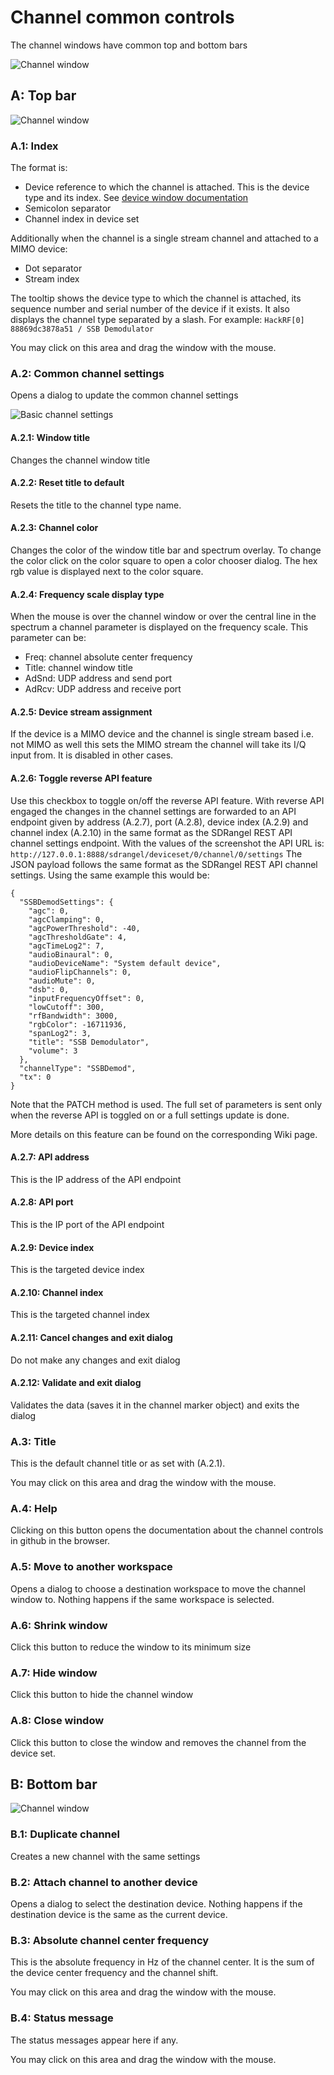 <h1>Channel common controls</h1>

The channel windows have common top and bottom bars

![Channel window](../../doc/img/ChannelWindow.png)

<h2>A: Top bar</h2>

![Channel window](../../doc/img/ChannelWindow_top.png)

<h3>A.1: Index</h3>

The format is:

  - Device reference to which the channel is attached. This is the device type and its index. See [device window documentation](../device/readme.md)
  - Semicolon separator
  - Channel index in device set

Additionally when the channel is a single stream channel and attached to a MIMO device:

  - Dot separator
  - Stream index

The tooltip shows the device type to which the channel is attached, its sequence number and serial number of the device if it exists. It also displays the channel type separated by a slash. For example: `HackRF[0] 88869dc3878a51 / SSB Demodulator`

You may click on this area and drag the window with the mouse.

<h3>A.2: Common channel settings</h3>

Opens a dialog to update the common channel settings

![Basic channel settings](../../doc/img/BasicChannelSettings.png)

<h4>A.2.1: Window title</h4>

Changes the channel window title

<h4>A.2.2: Reset title to default</h4>

Resets the title to the channel type name.

<h4>A.2.3: Channel color</h4>

Changes the color of the window title bar and spectrum overlay. To change the color click on the color square to open a color chooser dialog. The hex rgb value is displayed next to the color square.

<h4>A.2.4: Frequency scale display type</h4>

When the mouse is over the channel window or over the central line in the spectrum a channel parameter is displayed on the frequency scale. This parameter can be:

  - Freq: channel absolute center frequency
  - Title: channel window title
  - AdSnd: UDP address and send port
  - AdRcv: UDP address and receive port

<h4>A.2.5: Device stream assignment</h4>

If the device is a MIMO device and the channel is single stream based i.e. not MIMO as well this sets the MIMO stream the channel will take its I/Q input from. It is disabled in other cases.

<h4>A.2.6: Toggle reverse API feature</h4>

Use this checkbox to toggle on/off the reverse API feature. With reverse API engaged the changes in the channel settings are forwarded to an API endpoint given by address (A.2.7), port (A.2.8), device index (A.2.9) and channel index (A.2.10) in the same format as the SDRangel REST API channel settings endpoint. With the values of the screenshot the API URL is: `http://127.0.0.1:8888/sdrangel/deviceset/0/channel/0/settings` The JSON payload follows the same format as the SDRangel REST API channel settings. Using the same example this would be:

```
{
  "SSBDemodSettings": {
    "agc": 0,
    "agcClamping": 0,
    "agcPowerThreshold": -40,
    "agcThresholdGate": 4,
    "agcTimeLog2": 7,
    "audioBinaural": 0,
    "audioDeviceName": "System default device",
    "audioFlipChannels": 0,
    "audioMute": 0,
    "dsb": 0,
    "inputFrequencyOffset": 0,
    "lowCutoff": 300,
    "rfBandwidth": 3000,
    "rgbColor": -16711936,
    "spanLog2": 3,
    "title": "SSB Demodulator",
    "volume": 3
  },
  "channelType": "SSBDemod",
  "tx": 0
}
```
Note that the PATCH method is used. The full set of parameters is sent only when the reverse API is toggled on or a full settings update is done.

More details on this feature can be found on the corresponding Wiki page.

<h4>A.2.7: API address</h4>

This is the IP address of the API endpoint

<h4>A.2.8: API port</h4>

This is the IP port of the API endpoint

<h4>A.2.9: Device index</h4>

This is the targeted device index

<h4>A.2.10: Channel index</h4>

This is the targeted channel index

<h4>A.2.11: Cancel changes and exit dialog</h4>

Do not make any changes and exit dialog

<h4>A.2.12: Validate and exit dialog</h4>

Validates the data (saves it in the channel marker object) and exits the dialog

<h3>A.3: Title</h3>

This is the default channel title or as set with (A.2.1).

You may click on this area and drag the window with the mouse.

<h3>A.4: Help</h3>

Clicking on this button opens the documentation about the channel controls in github in the browser.

<h3>A.5: Move to another workspace</h3>

Opens a dialog to choose a destination workspace to move the channel window to. Nothing happens if the same workspace is selected.

<h3>A.6: Shrink window</h3>

Click this button to reduce the window to its minimum size

<h3>A.7: Hide window</h3>

Click this button to hide the channel window

<h3>A.8: Close window</h3>

Click this button to close the window and removes the channel from the device set.

<h2>B: Bottom bar</h2>

![Channel window](../../doc/img/ChannelWindow_bottom.png)

<h3>B.1: Duplicate channel</h3>

Creates a new channel with the same settings

<h3>B.2: Attach channel to another device</h3>

Opens a dialog to select the destination device. Nothing happens if the destination device is the same as the current device.

<h3>B.3: Absolute channel center frequency</h3>

This is the absolute frequency in Hz of the channel center. It is the sum of the device center frequency and the channel shift.

You may click on this area and drag the window with the mouse.

<h3>B.4: Status message</h3>

The status messages appear here if any.

You may click on this area and drag the window with the mouse.

